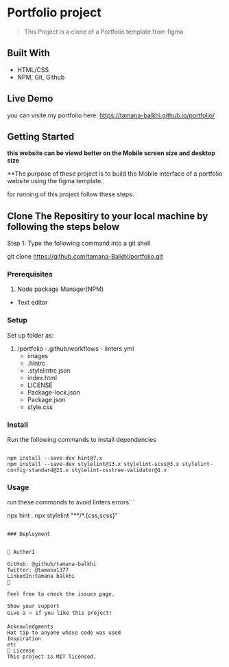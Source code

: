 #  Portfolio project

> This Project is a clone of a Portfolio template from figma

## Built With

- HTML/CSS
- NPM, Git, Github

## Live Demo

you can visite my portfolio here:
 https://tamana-balkhi.github.io/portfolio/

## Getting Started

**this website can be viewd better on the Mobile screen size and desktop size**



**The purpose of these project is to build the Mobile interface of a portfolio website using the figma template. 

 for running of this project follow these  steps.

## Clone The Repositiry to your local machine by following the steps below

Step 1: Type the following command into a git shell

git clone https://github.com/tamana-Balkhi/portfolio.git



### Prerequisites

1. Node package Manager(NPM)

- Text editor

### Setup

Set up folder as:

1. /portfolio -.github/workflows - linters.yml
   - images
   - .hintrc
   - .stylelintrc.json
   - index.html
   - LICENSE
   - Package-lock.json
   - Package.json
   - style.css

### Install

Run the following commands to install dependencies

```

npm install --save-dev hint@7.x
npm install --save-dev stylelint@13.x stylelint-scss@3.x stylelint-config-standard@21.x stylelint-csstree-validator@1.x

```

### Usage

run these commonds to avoid linters errors```

npx hint .
npx stylelint "**/*.{css,scss}"

```

### Deployment


👤 Author1

GitHub: @github/tamana-balkhi
Twitter: @tamana1377
LinkedIn:tamana balkhi
👤

Feel free to check the issues page.

Show your support
Give a ⭐️ if you like this project!

Acknowledgments
Hat tip to anyone whose code was used
Inspiration
etc
📝 License
This project is MIT licensed.
